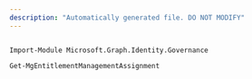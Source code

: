 ```yaml
---
description: "Automatically generated file. DO NOT MODIFY"
---
```


```powershellv1

Import-Module Microsoft.Graph.Identity.Governance

Get-MgEntitlementManagementAssignment

```